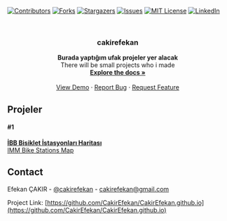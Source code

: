 <!--
*** Thanks for checking out this README Template. If you have a suggestion that would
*** make this better, please fork the repo and create a pull request or simply open
*** an issue with the tag "enhancement".
*** Thanks again! Now go create something AMAZING! :D
***
***
***
*** To avoid retyping too much info. Do a search and replace for the following:
*** CakirEfekan, CakirEfekan.github.io, cakirefekan, cakirefekan@gmail.com
-->

<!-- PROJECT SHIELDS -->
<!--
*** I'm using markdown "reference style" links for readability.
*** Reference links are enclosed in brackets [ ] instead of parentheses ( ).
*** See the bottom of this document for the declaration of the reference variables
*** for contributors-url, forks-url, etc. This is an optional, concise syntax you may use.
*** https://www.markdownguide.org/basic-syntax/#reference-style-links
-->

[![Contributors][contributors-shield]][contributors-url]
[![Forks][forks-shield]][forks-url]
[![Stargazers][stars-shield]][stars-url]
[![Issues][issues-shield]][issues-url]
[![MIT License][license-shield]][license-url]
[![LinkedIn][linkedin-shield]][linkedin-url]

<!-- PROJECT LOGO -->
<br />
<p align="center">

  <h3 align="center">cakirefekan</h3>

  <p align="center">
    <b>Burada yaptığım ufak projeler yer alacak</b><br>
    There will be small projects who i made
    <br />
    <a href="https://github.com/CakirEfekan/CakirEfekan.github.io"><strong>Explore the docs »</strong></a>
    <br />
    <br />
    <a href="https://github.com/CakirEfekan/CakirEfekan.github.io">View Demo</a>
    ·
    <a href="https://github.com/CakirEfekan/CakirEfekan.github.io/issues">Report Bug</a>
    ·
    <a href="https://github.com/CakirEfekan/CakirEfekan.github.io/issues">Request Feature</a>
  </p>
</p>
<!-- PROJECTS -->

## Projeler

<h4>#1</h4><a href="https://cakirefekan.github.io/istanbulBikeMaps/"><b>İBB Bisiklet İstasyonları Haritası</b><br>
IMM Bike Stations Map</a>

<!-- CONTACT -->

## Contact

Efekan ÇAKIR - [@cakirefekan](https://twitter.com/cakirefekan) - cakirefekan@gmail.com

Project Link: [https://github.com/CakirEfekan/CakirEfekan.github.io](https://github.com/CakirEfekan/CakirEfekan.github.io)

<!-- MARKDOWN LINKS & IMAGES -->
<!-- https://www.markdownguide.org/basic-syntax/#reference-style-links -->

[contributors-shield]: https://img.shields.io/github/contributors/CakirEfekan/repo.svg?style=flat-square
[contributors-url]: https://github.com/CakirEfekan/repo/graphs/contributors
[forks-shield]: https://img.shields.io/github/forks/CakirEfekan/repo.svg?style=flat-square
[forks-url]: https://github.com/CakirEfekan/repo/network/members
[stars-shield]: https://img.shields.io/github/stars/CakirEfekan/repo.svg?style=flat-square
[stars-url]: https://github.com/CakirEfekan/repo/stargazers
[issues-shield]: https://img.shields.io/github/issues/CakirEfekan/repo.svg?style=flat-square
[issues-url]: https://github.com/CakirEfekan/repo/issues
[license-shield]: https://img.shields.io/github/license/CakirEfekan/repo.svg?style=flat-square
[license-url]: https://github.com/CakirEfekan/repo/blob/master/LICENSE.txt
[linkedin-shield]: https://img.shields.io/badge/-LinkedIn-black.svg?style=flat-square&logo=linkedin&colorB=555
[linkedin-url]: https://linkedin.com/in/CakirEfekan
[product-screenshot]: images/screenshot.png
